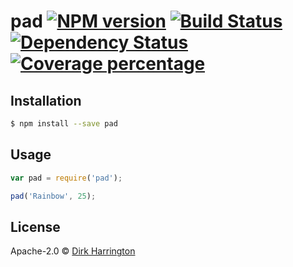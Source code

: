 # pad [![NPM version][npm-image]][npm-url] [![Build Status][travis-image]][travis-url] [![Dependency Status][daviddm-image]][daviddm-url] [![Coverage percentage][coveralls-image]][coveralls-url]
> 

## Installation

```sh
$ npm install --save pad
```

## Usage

```js
var pad = require('pad');

pad('Rainbow', 25);
```
## License

Apache-2.0 © [Dirk Harrington]()


[npm-image]: https://badge.fury.io/js/pad.svg
[npm-url]: https://npmjs.org/package/pad
[travis-image]: https://travis-ci.org/dirkharrington/pad.svg?branch=master
[travis-url]: https://travis-ci.org/dirkharrington/pad
[daviddm-image]: https://david-dm.org/dirkharrington/pad.svg?theme=shields.io
[daviddm-url]: https://david-dm.org/dirkharrington/pad
[coveralls-image]: https://coveralls.io/repos/dirkharrington/pad/badge.svg
[coveralls-url]: https://coveralls.io/r/dirkharrington/pad
